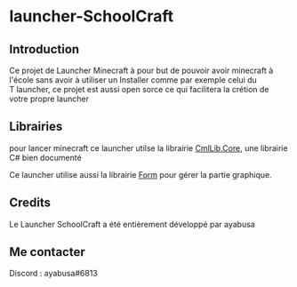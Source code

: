 # launcher-SchoolCraft
## Introduction

Ce projet de Launcher Minecraft à pour but de pouvoir avoir minecraft à l'école sans avoir à utiliser un Installer comme par exemple celui du  
T launcher, ce projet est aussi open sorce ce qui facilitera la crétion de votre propre launcher

## Librairies
pour lancer minecraft ce launcher utilse la librairie [CmlLib.Core](https://github.com/CmlLib/CmlLib.Core), une librairie C# bien documenté

Ce launcher utilise aussi la librairie [Form](https://docs.microsoft.com/fr-fr/dotnet/desktop/winforms/?view=netdesktop-5.0) pour gérer la partie graphique.

## Credits
Le Launcher SchoolCraft a été entièrement développé par ayabusa

## Me contacter
Discord : ayabusa#6813

